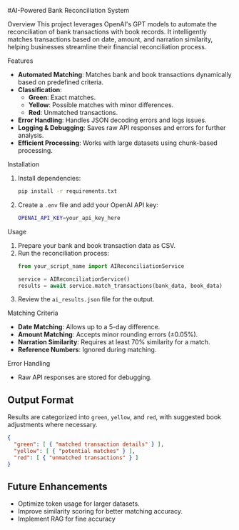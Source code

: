 #AI-Powered Bank Reconciliation System

Overview
This project leverages OpenAI's GPT models to automate the reconciliation of bank transactions with book records. It intelligently matches transactions based on date, amount, and narration similarity, helping businesses streamline their financial reconciliation process.

Features
- **Automated Matching**: Matches bank and book transactions dynamically based on predefined criteria.
- **Classification**:
  - **Green**: Exact matches.
  - **Yellow**: Possible matches with minor differences.
  - **Red**: Unmatched transactions.
- **Error Handling**: Handles JSON decoding errors and logs issues.
- **Logging & Debugging**: Saves raw API responses and errors for further analysis.
- **Efficient Processing**: Works with large datasets using chunk-based processing.

Installation

1. Install dependencies:
   ```sh
   pip install -r requirements.txt
   ```
2. Create a `.env` file and add your OpenAI API key:
   ```sh
   OPENAI_API_KEY=your_api_key_here
   ```

Usage
1. Prepare your bank and book transaction data as CSV.
2. Run the reconciliation process:
   ```python
   from your_script_name import AIReconciliationService
   
   service = AIReconciliationService()
   results = await service.match_transactions(bank_data, book_data)
   ```
3. Review the `ai_results.json` file for the output.

 Matching Criteria
- **Date Matching**: Allows up to a 5-day difference.
- **Amount Matching**: Accepts minor rounding errors (±0.05%).
- **Narration Similarity**: Requires at least 70% similarity for a match.
- **Reference Numbers**: Ignored during matching.

 Error Handling
- Raw API responses are stored for debugging.

## Output Format
Results are categorized into `green`, `yellow`, and `red`, with suggested book adjustments where necessary.
```json
{
  "green": [ { "matched transaction details" } ],
  "yellow": [ { "potential matches" } ],
  "red": [ { "unmatched transactions" } ]
}
```

## Future Enhancements
- Optimize token usage for larger datasets.
- Improve similarity scoring for better matching accuracy.
- Implement RAG for fine accuracy
  

